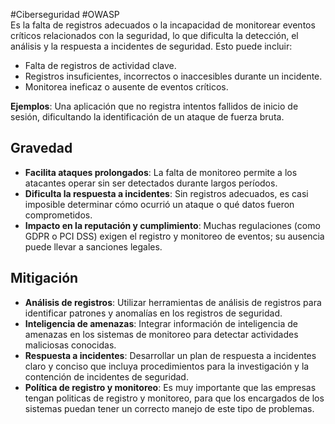 #Ciberseguridad #OWASP  
Es la falta de registros adecuados o la incapacidad de monitorear eventos críticos relacionados con la seguridad, lo que dificulta la detección, el análisis y la respuesta a incidentes de seguridad. Esto puede incluir:
- Falta de registros de actividad clave.
- Registros insuficientes, incorrectos o inaccesibles durante un incidente.
- Monitorea ineficaz o ausente de eventos críticos.

**Ejemplos**: Una aplicación que no registra intentos fallidos de inicio de sesión, dificultando la identificación de un ataque de fuerza bruta.
## Gravedad
- **Facilita ataques prolongados**: La falta de monitoreo permite a los atacantes operar sin ser detectados durante largos períodos.
- **Dificulta la respuesta a incidentes**: Sin registros adecuados, es casi imposible determinar cómo ocurrió un ataque o qué datos fueron comprometidos.
- **Impacto en la reputación y cumplimiento**: Muchas regulaciones (como GDPR o PCI DSS) exigen el registro y monitoreo de eventos; su ausencia puede llevar a sanciones legales.
## Mitigación
- **Análisis de registros**: Utilizar herramientas de análisis de registros para identificar patrones y anomalías en los registros de seguridad.
- **Inteligencia de amenazas**: Integrar información de inteligencia de amenazas en los sistemas de monitoreo para detectar actividades maliciosas conocidas.
- **Respuesta a incidentes**: Desarrollar un plan de respuesta a incidentes claro y conciso que incluya procedimientos para la investigación y la contención de incidentes de seguridad.
- **Política de registro y monitoreo**: Es muy importante que las empresas tengan politicas de registro y monitoreo, para que los encargados de los sistemas puedan tener un correcto manejo de este tipo de problemas.